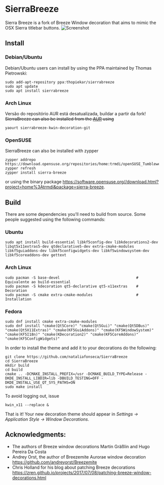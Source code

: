 # SierraBreeze

Sierra Breeze is a fork of Breeze Window decoration that aims to mimic the
OSX Sierra titlebar buttons.
![Screenshot](Screenshot.png)

## Install

### Debian/Ubuntu

Debian/Ubuntu users can install by using the PPA maintained by Thomas Pietrowski:

``` shell
sudo add-apt-repository ppa:thopiekar/sierrabreeze
sudo apt update
sudo apt install sierrabreeze
```

### Arch Linux
Versão do repositório AUR está desatualizada, buildar a partir da fork!
~~SierraBreeze can also be installed from the [AUR](https://aur.archlinux.org/packages/sierrabreeze-kwin-decoration-git/) using~~
``` shell
yaourt sierrabreeze-kwin-decoration-git
```

### OpenSUSE

SierraBreeze can also be installed with zypper
``` shell
zypper addrepo https://download.opensuse.org/repositories/home:trmdi/openSUSE_Tumbleweed/home:trmdi.repo
zypper refresh
zypper install sierra-breeze
```
or using the binary package https://software.opensuse.org//download.html?project=home%3Atrmdi&package=sierra-breeze.

## Build
There are some dependencies you'll need to build from source. Some people
suggested using the following commands:

### Ubuntu
``` shell
sudo apt install build-essential libkf5config-dev libkdecorations2-dev libqt5x11extras5-dev qtdeclarative5-dev extra-cmake-modules libkf5guiaddons-dev libkf5configwidgets-dev libkf5windowsystem-dev libkf5coreaddons-dev gettext
```

### Arch Linux
``` shell
sudo pacman -S base-devel                                   # Equivalente ao build-essential
sudo pacman -S kdecoration qt5-declarative qt5-x11extras    # Decoration
sudo pacman -S cmake extra-cmake-modules                    # Installation
```

### Fedora
``` shell
sudo dnf install cmake extra-cmake-modules  
sudo dnf install "cmake(Qt5Core)" "cmake(Qt5Gui)" "cmake(Qt5DBus)" "cmake(Qt5X11Extras)" "cmake(KF5GuiAddons)" "cmake(KF5WindowSystem)" "cmake(KF5I18n)" "cmake(KDecoration2)" "cmake(KF5CoreAddons)" "cmake(KF5ConfigWidgets)"
```


In order to install the theme and add it to your decorations do the following:
``` shell
git clone https://github.com/nataliafonseca/SierraBreeze
cd SierraBreeze
mkdir build
cd build
cmake .. -DCMAKE_INSTALL_PREFIX=/usr -DCMAKE_BUILD_TYPE=Release -DKDE_INSTALL_LIBDIR=lib -DBUILD_TESTING=OFF -DKDE_INSTALL_USE_QT_SYS_PATHS=ON
sudo make install
```
To avoid logging out, issue
``` shell
kwin_x11 --replace &
```
That is it! Your new decoration theme should appear in
*Settings &rarr; Application Style &rarr; Window Decorations*.

## Acknowledgments:
- The authors of Breeze window decorations Martin Gräßlin and Hugo Pereira Da Costa
- Andrey Orst, the author of Breezemite Aurorae window decoration
https://github.com/andreyorst/Breezemite
- Chris Holland for his blog about patching Breeze decorations
https://zren.github.io/projects/2017/07/08/patching-breeze-window-decorations.html
